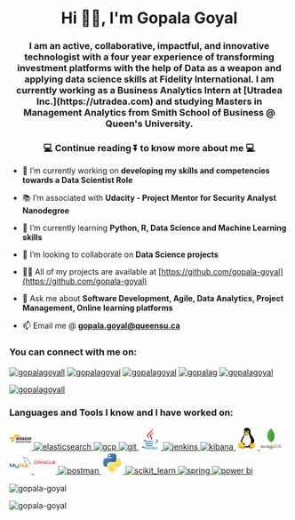 <h1 align="center">Hi 🤘🏻, I'm Gopala Goyal</h1>
<h3 align="center">I am an active, collaborative, impactful, and innovative technologist with a four year experience of transforming investment platforms with the help of Data as a weapon and applying data science skills at Fidelity International. I am currently working as a Business Analytics Intern at [Utradea Inc.](https://utradea.com) and studying Masters in Management Analytics from Smith School of Business @ Queen's University.</h3>

<h3 align="center"> 💻 Continue reading ⏬ to know more about me 💻</h3>

- 🔭 I’m currently working on **developing my skills and competencies towards a Data Scientist Role**
  
- 📚 I’m associated with **Udacity - Project Mentor for Security Analyst Nanodegree**

- 🌱 I’m currently learning **Python, R, Data Science and Machine Learning skills**

- 👯 I’m looking to collaborate on **Data Science projects**

- 👨‍💻 All of my projects are available at [https://github.com/gopala-goyal](https://github.com/gopala-goyal)

- 💬 Ask me about **Software Development, Agile, Data Analytics, Project Management, Online learning platforms**

- 📫 Email me @ **gopala.goyal@queensu.ca**

<h3 align="left">You can connect with me on:</h3>
<p align="left">
<a href="https://twitter.com/gopalagoyall" target="blank"><img align="center" src="https://raw.githubusercontent.com/rahuldkjain/github-profile-readme-generator/master/src/images/icons/Social/twitter.svg" alt="gopalagoyall" height="30" width="40" /></a>
<a href="https://linkedin.com/in/gopalagoyal" target="blank"><img align="center" src="https://raw.githubusercontent.com/rahuldkjain/github-profile-readme-generator/master/src/images/icons/Social/linked-in-alt.svg" alt="gopalagoyal" height="30" width="40" /></a>
<a href="https://kaggle.com/gopalagoyal" target="blank"><img align="center" src="https://raw.githubusercontent.com/rahuldkjain/github-profile-readme-generator/master/src/images/icons/Social/kaggle.svg" alt="gopalagoyal" height="30" width="40" /></a>
<a href="https://fb.com/gopalag" target="blank"><img align="center" src="https://raw.githubusercontent.com/rahuldkjain/github-profile-readme-generator/master/src/images/icons/Social/facebook.svg" alt="gopalag" height="30" width="40" /></a>
<a href="https://instagram.com/gopalagoyal" target="blank"><img align="center" src="https://raw.githubusercontent.com/rahuldkjain/github-profile-readme-generator/master/src/images/icons/Social/instagram.svg" alt="gopalagoyal" height="30" width="40" /></a>
</p>
<p align="left"> <a href="https://twitter.com/gopalagoyall" target="blank"><img src="https://img.shields.io/twitter/follow/gopalagoyall?logo=twitter&style=for-the-badge" alt="gopalagoyall" /></a> </p>

<h3 align="left">Languages and Tools I know and I have worked on:</h3>
<p align="left"> <a href="https://aws.amazon.com" target="_blank"> <img src="https://raw.githubusercontent.com/devicons/devicon/master/icons/amazonwebservices/amazonwebservices-original-wordmark.svg" alt="aws" width="40" height="40"/> </a> <a href="https://www.elastic.co" target="_blank"> <img src="https://www.vectorlogo.zone/logos/elastic/elastic-icon.svg" alt="elasticsearch" width="40" height="40"/> </a> <a href="https://cloud.google.com" target="_blank"> <img src="https://www.vectorlogo.zone/logos/google_cloud/google_cloud-icon.svg" alt="gcp" width="40" height="40"/> </a> <a href="https://git-scm.com/" target="_blank"> <img src="https://www.vectorlogo.zone/logos/git-scm/git-scm-icon.svg" alt="git" width="40" height="40"/> </a> <a href="https://www.java.com" target="_blank"> <img src="https://raw.githubusercontent.com/devicons/devicon/master/icons/java/java-original.svg" alt="java" width="40" height="40"/> </a> <a href="https://www.jenkins.io" target="_blank"> <img src="https://www.vectorlogo.zone/logos/jenkins/jenkins-icon.svg" alt="jenkins" width="40" height="40"/> </a> <a href="https://www.elastic.co/kibana" target="_blank"> <img src="https://www.vectorlogo.zone/logos/elasticco_kibana/elasticco_kibana-icon.svg" alt="kibana" width="40" height="40"/> </a> <a href="https://www.linux.org/" target="_blank"> <img src="https://raw.githubusercontent.com/devicons/devicon/master/icons/linux/linux-original.svg" alt="linux" width="40" height="40"/> </a> <a href="https://www.mongodb.com/" target="_blank"> <img src="https://raw.githubusercontent.com/devicons/devicon/master/icons/mongodb/mongodb-original-wordmark.svg" alt="mongodb" width="40" height="40"/> </a> <a href="https://www.mysql.com/" target="_blank"> <img src="https://raw.githubusercontent.com/devicons/devicon/master/icons/mysql/mysql-original-wordmark.svg" alt="mysql" width="40" height="40"/> </a> <a href="https://www.oracle.com/" target="_blank"> <img src="https://raw.githubusercontent.com/devicons/devicon/master/icons/oracle/oracle-original.svg" alt="oracle" width="40" height="40"/> </a> <a href="https://postman.com" target="_blank"> <img src="https://www.vectorlogo.zone/logos/getpostman/getpostman-icon.svg" alt="postman" width="40" height="40"/> </a> <a href="https://www.python.org" target="_blank"> <img src="https://raw.githubusercontent.com/devicons/devicon/master/icons/python/python-original.svg" alt="python" width="40" height="40"/> </a> <a href="https://scikit-learn.org/" target="_blank"> <img src="https://upload.wikimedia.org/wikipedia/commons/0/05/Scikit_learn_logo_small.svg" alt="scikit_learn" width="40" height="40"/> </a> <a href="https://spring.io/" target="_blank"> <img src="https://www.vectorlogo.zone/logos/springio/springio-icon.svg" alt="spring" width="40" height="40"/> </a> 
<a href="https://powerbi.microsoft.com/en-au/" target="_blank"> <img src="https://www.vectorlogo.zone/logos/microsoft_powerbi/microsoft_powerbi-icon.svg" alt="power bi" width="40" height="40"/> </a>
</p>

<p><img align="center" src="https://github-readme-stats.vercel.app/api/top-langs?username=gopala-goyal&show_icons=true&locale=en&layout=compact" alt="gopala-goyal" /></p>
  
<p align="left"> <img src="https://komarev.com/ghpvc/?username=gopala-goyal&label=Profile%20views&color=0e75b6&style=flat" alt="gopala-goyal" /> </p>  
